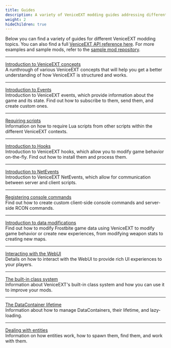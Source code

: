 ```yaml
---
title: Guides
description: A variety of VeniceEXT modding guides addressing different modding features and systems.
weight: 2
hideChildren: true
---
```


Below you can find a variety of guides for different VeniceEXT modding topics. You can also find a full [VeniceEXT API reference here](/vext/ref). For more examples and sample mods, refer to the [sample mod repository](https://github.com/EmulatorNexus/VU-Mods).

---

[Introduction to VeniceEXT concepts](/vext/guides/concepts)  
A runthrough of various VeniceEXT concepts that will help you get a better understanding of how VeniceEXT is structured and works.

---

[Introduction to Events](/vext/guides/events)  
Introduction to VeniceEXT events, which provide information about the game and its state. Find out how to subscribe to them, send them, and create custom ones.

---

[Requiring scripts](/vext/guides/requiring-scripts)  
Information on how to require Lua scripts from other scripts within the different VeniceEXT contexts.

---

[Introduction to Hooks](/vext/guides/hooks)  
Introduction to VeniceEXT hooks, which allow you to modify game behavior on-the-fly. Find out how to install them and process them.

---

[Introduction to NetEvents](/vext/guides/netevents)  
Introduction to VeniceEXT NetEvents, which allow for communication between server and client scripts.

---

[Registering console commands](/vext/guides/commands)  
Find out how to create custom client-side console commands and server-side RCON commands.

---

[Introduction to data modifications](/vext/guides/datamod)  
Find out how to modify Frostbite game data using VeniceEXT to modify game behavior or create new experiences, from modifying weapon stats to creating new maps.

---

[Interacting with the WebUI](/vext/guides/webui)  
Details on how to interact with the WebUI to provide rich UI experiences to your players.

---

[The built-in class system](/vext/guides/classes)  
Information about VeniceEXT's built-in class system and how you can use it to improve your mods.

---

[The DataContainer lifetime](/vext/lifetimes)  
Information about how to manage DataContainers, their lifetime, and lazy-loading.  

---

[Dealing with entities](/vext/entities)  
Information on how entities work, how to spawn them, find them, and work with them.